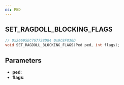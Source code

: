 ```yaml
---
ns: PED
---
```

## SET_RAGDOLL_BLOCKING_FLAGS

```c
// 0x26695EC767728D84 0x9C8F830D
void SET_RAGDOLL_BLOCKING_FLAGS(Ped ped, int flags);
```

## Parameters
* **ped**:
* **flags**:
